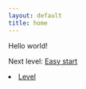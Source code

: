 ```yaml
---
layout: default
title: home
---
```


Hello world!

Next level: [Easy start](https://github.com/tmulser/doc_test/blob/master/level.md)

<li><a href="/level">Level</a></li>

